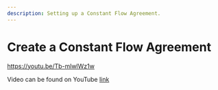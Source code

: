```yaml
---
description: Setting up a Constant Flow Agreement.
---
```


# Create a Constant Flow Agreement

https://youtu.be/Tb-mlwlWz1w

Video can be found on YouTube [link](https://www.youtube.com/watch?v=Tb-mlwlWz1w&list=PLDbmvLe0WRANwQtub9fDPgduXJzPuUH0x&index=2)

